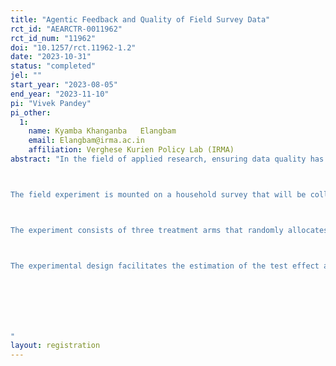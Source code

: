 ```yaml
---
title: "Agentic Feedback and Quality of Field Survey Data"
rct_id: "AEARCTR-0011962"
rct_id_num: "11962"
doi: "10.1257/rct.11962-1.2"
date: "2023-10-31"
status: "completed"
jel: ""
start_year: "2023-08-05"
end_year: "2023-11-10"
pi: "Vivek Pandey"
pi_other:
  1:
    name: Kyamba Khanganba   Elangbam
    email: Elangbam@irma.ac.in
    affiliation: Verghese Kurien Policy Lab (IRMA)
abstract: "In the field of applied research, ensuring data quality has emerged as a significant concern, as evidenced by a substantial body of literature. Over the past two decades, there have been notable advancements in data collection procedures. This includes a transition from traditional paper-based data collection to tablet-based CAPI methods, as well as improvements in telephonic data collection during the COVID-19 pandemic. Despite several innovations on the technology side of the data collection process, field enumerator-level initiatives are quite few. Guidelines from most think-tanks and research labs focus on survey training and survey manuals. Some researchers recommend conducting tests at the end of the survey training, to enhance awareness of field enumerators. 

The field experiment is mounted on a household survey that will be collected as part of a baseline survey of a school milk program in Gujarat, India. The state has historically experienced higher incidence of stunting and malnutrition among children and continues to do so. Therefore, the program seeks to provide liquid milk in government schools in order to improve child nutrition status. The experiment is therefore an attempt to generate causal evidence on how to improve the quality of anthropometric and other sensitive data at the individual and household level. In addition to standard household modules (including roster, assets, income, etc.), the study survey captures information on child anthropometry, child consumption, mother's well-being and her activity status. 

The experiment consists of three treatment arms that randomly allocates 60 field enumerators using block-design across 120 villages: (i) enumerators in the control group villages receive a standard survey training with no tests (C), (ii) enumerators in the first treatment group solve three tests at the end of each day of the training and receive non-agentic feedbacks (T1), and (iii) enumerators in the second treatment group solve an identical tests as T1 but in addition they receive agentic feedbacks with an option for resubmission based on feedbacks (T2). The field experiment can examine the effect of frequent testing during survey trainings (T1 versus C) and variations in feedbacks on quality of survey data (T1 versus T2 and T2 versus C). 

The experimental design facilitates the estimation of the test effect and agentic feedback on the quality of survey data. Quality of survey data is assessed from high-frequency checks that are completed on each day of the field work. The potential channel for generic testing includes awareness while agentic feedbacks may trigger mechanisms such as motivation, self-confidence, and self-responsibility. 



"
layout: registration
---
```


